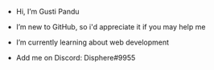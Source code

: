 - Hi, I’m Gusti Pandu
- I’m new to GitHub, so i'd appreciate it if you may help me
- I’m currently learning about web development

- Add me on Discord: Disphere#9955
<!---
GustiPandu/GustiPandu is a ✨ special ✨ repository because its `README.md` (this file) appears on your GitHub profile.
You can click the Preview link to take a look at your changes.
--->
